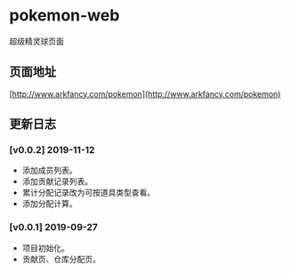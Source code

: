 # pokemon-web
超级精灵球页面

## 页面地址
[http://www.arkfancy.com/pokemon](http://www.arkfancy.com/pokemon)

## 更新日志
### [v0.0.2] 2019-11-12
- 添加成员列表。
- 添加贡献记录列表。
- 累计分配记录改为可按道具类型查看。
- 添加分配计算。

### [v0.0.1] 2019-09-27 
- 项目初始化。
- 贡献页、仓库分配页。
